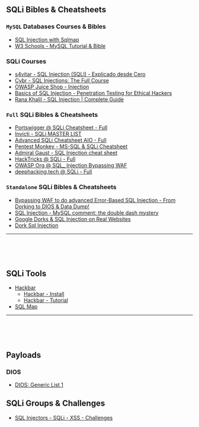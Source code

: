 ## SQLi Bibles & Cheatsheets

### `MySQL` Databases Courses & Bibles

- [SQL Injection with Sqlmap](https://exploit-notes.hdks.org/exploit/web/security-risk/sql-injection-with-sqlmap/)
- [W3 Schools - MySQL Tutorial & Bible](https://www.w3schools.com/mysql/default.asp)

### SQLi Courses

- [s4vitar - SQL Injection (SQLI) - Explicado desde Cero](https://youtu.be/C-FiImhUviM)
- [Cybr - SQL Injections: The Full Course](https://www.youtube.com/watch?v=fiq59DuhY68)
- [OWASP Juice Shop - Injection](https://pwning.owasp-juice.shop/part2/injection.html)
- [Basics of SQL Injection - Penetration Testing for Ethical Hackers](https://www.youtube.com/watch?v=2nXOxLpeu80)
- [Rana Khalil - SQL Injection | Complete Guide](https://www.youtube.com/watch?v=1nJgupaUPEQ)

### `Full` SQLi Bibles & Cheatsheets

- [Portswigger @ SQLi Cheatsheet - Full](https://portswigger.net/web-security/sql-injection/cheat-sheet)
- [Invicti - SQLi MASTER LIST](https://www.invicti.com/blog/web-security/sql-injection-cheat-sheet/)
- [Advanced SQLi Cheatsheet AIO - Full](https://github.com/kleiton0x00/Advanced-SQL-Injection-Cheatsheet)
- [Pentest Monkey - MS-SQL & SQLi Cheatsheet](https://pentestmonkey.net/cheat-sheet/sql-injection/mssql-sql-injection-cheat-sheet)
- [Admiral Gaust - SQL Injection cheat sheet](https://github.com/AdmiralGaust/SQL-Injection-cheat-sheet)
- [HackTricks @ SQLi - Full](https://book.hacktricks.xyz/pentesting-web/sql-injection)
- [OWASP Org @ SQL_ Injection Bypassing WAF](https://owasp.org/www-community/attacks/SQL_Injection_Bypassing_WAF)
- [deephacking.tech @ SQLi - Full](https://deephacking.tech/sql-injection/#in-band-sql-injection)

### `Standalone`  SQLi Bibles & Cheatsheets

- [Bypassing WAF to do advanced Error-Based SQL Injection - From Dorking to DIOS & Data Dump!](https://kleiton0x00.github.io/posts/Bypassing-WAF-to-do-advanced-Error-based-SQL-Injection/)
- [SQL Injection - MySQL comment: the double dash mystery](https://blog.raw.pm/en/sql-injection-mysql-comment/)
- [Google Dorks & SQL Injection on Real Websites](https://www.youtube.com/watch?v=2cm1jYtRXAc)
- [Dork Sql Injection](https://www.youtube.com/watch?v=Eq8GNOnx2Rw)

---

<br>

<br>

<br>

## SQLi Tools

- [Hackbar](https://github.com/PhHitachi/HackBar/blob/master/HackBar%20v2.9.md)
    - [Hackbar - Install](https://www.youtube.com/watch?v=hMQsY-34HCc)
    - [Hackbar - Tutorial](https://cbclearnet.media/2023/02/08/sql-injection-1-using-hackbar/) <br1><br>
- [SQL Map](https://github.com/sqlmapproject/sqlmap)  

---

<br>

<br>

<br>

## Payloads 

### DIOS

- [DIOS: Generic List 1](https://pastebin.com/uxPricUq)

## SQLi Groups & Challenges

- [SQL Injectors - SQLi - XSS - Challenges](https://www.facebook.com/groups/506293959534640/)
